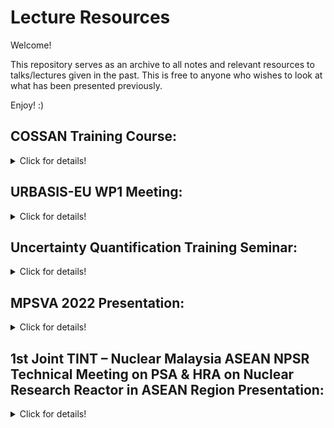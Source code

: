 # Lecture Resources
Welcome! 

This repository serves as an archive to all notes and relevant resources to talks/lectures given in the past. This is free to anyone who wishes to look at what has been presented previously. 

Enjoy! :)


## COSSAN Training Course: 
<details>

<summary> Click for details! </summary>

#### Description:
  
Date: 28-Apr-2020 (Tue)  
  
In this two-part e-lecture series, I gave a basic introduction to the concept of inverse problems, the motivation behind Bayesian Model Updating, and the tools to address Bayesian Model Updating problems.

In Part I, I gave a brief background behind the concept of model updating and the difference between deterministic and probabilistic model updating. From there, we establish that Bayesian Model Updating falls under the category of probabilistic model updating and its advantage lies in its ability to update one's knowledge from his/her apriori knowledge through making observations.

In Part II, I introduced 3 of the popular sampling techniques used to address Bayesian Model Updating problem: Markov Chain Monte Carlo (MCMC), Transitional Markov Chain Monte Carlo (TMCMC), and Sequential Monte Carlo (SMC). Details to each sampling algorithm will be introduced and described through illustrative flow-charts.

This two-part e-lecture series is also made available on YouTube:

Part I: https://youtu.be/A-cjvg741is

Part II: https://youtu.be/87b2-Fb4uas
  
</details>
  
## URBASIS-EU WP1 Meeting:
<details>

<summary> Click for details! </summary>

#### Description:
  
Date: 12-Feb-2021 (Fri)  
  
In this talk, I gave a basic introduction to Bayesian Model Updating, followed by an introduction to the sampling techniques employed (i.e. Markov Chain Monte Carlo, Transitional Markov Chain Monte Carlo, and Sequential Monte Carlo samplers). For each of the sampling techniques, we present simple engineering case-studies to demonstrate its implementation. Finally, we end off the discussion with a summary of the key advantages and disadvantages between the different sampling techniques. Notes and MATLAB codes to these numerical examples presented in this talk are also available here.
  
</details>

## Uncertainty Quantification Training Seminar:
<details>

<summary> Click for details! </summary>

#### Description:
  
 Date: 8-Dec-2021 (Wed) 
  
In this lecture is divided into 2 segments. The first segment involves going through the theory of Model updating from which we proceed to discuss the topic on Bayesian Model Updating. This is then followed by an introduction to the sampling techniques employed (i.e. Markov Chain Monte Carlo, Transitional Markov Chain Monte Carlo, and Sequential Monte Carlo samplers). For each of the sampling techniques, we present simple engineering case-studies to demonstrate its implementation. Finally, we conclude the first segment discussion with a summary of the key advantages and disadvantages between the different sampling techniques. 
  
In the second segment, we demonstrate the implementation of OpenCOSSAN to solve a simple Bayesian Model Updating problem involving a Linear Spring-Mass system using the Transitional Markov Chain Monte Carlo sampler. 
  
The lecture notes, worksheet, MATLAB codes to the numerical examples presented in this talk, as well as the OpenCOSSAN MATLAB codes to the practical demonstration are also available here.

</details>

## MPSVA 2022 Presentation:
<details>

<summary> Click for details! </summary>

#### Description:
  
 Date: 12-Jul-2022 (Tues) 
  
The Semi-plenary talk was presented at the 10th International Conference on Modern Practice in Stress and Vibration Analysis (MPSVA 2022). 
In the talk, I gave a brief overview on the concept of Bayesian Model Updating, the Transitional Ensemble Markov Chain Monte Carlo sampler, and the Approximate Bayesian computing framework in performing Uncertainty quantification in structural dynamical problems.
  
As an illustration to the Uncertainty quantification framework involving the above concepts, an application problem was presented based on the recent NASA-Langley Uncertainty Quantification Challenge 2019 to which a brief comparison is made between the choice of the distribution model for the random model variables, the type of data used for the Black-box model calibration, and the choice of distance metric used for the Approximate Bayesian computation.

</details>

## 1st Joint TINT – Nuclear Malaysia ASEAN NPSR Technical Meeting on PSA & HRA on Nuclear Research Reactor in ASEAN Region Presentation:
<details>

<summary> Click for details! </summary>

#### Description:
  
 Date: 18-Jul-2023 (Tues) 
  
In this talk, I discussed how Uncertainty Quantification (UQ) methods and Probabilistic Safety Assessment (PSA) approaches can go hand-in-hand towards providing a robust framework towards risk assessment for Nuclear safety.
We begin with a brief summary of what we currently know about PSA and the 3 key challenges it faces: 
1) Limited data;
2) Independence assumption between events; and
3) Uncertainty over the distribution models.

To address the above challenges, the presentation introduces the following UQ tools which can be used in tandem with PSA approaches:
1) Bayesian model updating and Interval arithmetic to address Challenge 1;
2) Frechet bounds and Fuzzy logic to address Challenge 2; and
3) Bayesian model selection and Probability boxes to address Challenge 3.
An overview to the relevant tools to the above approaches will also be provided.

In summary, the twinning of PSA approaches with UQ techniques seeks to provide a more generalised and realistic framework which quantifies the uncertainty over the risk assessment given the information available as well as provide a systematic approach towards propagating the uncertainty in the calculation of the final probability of the severe accident being studied.

</details>
